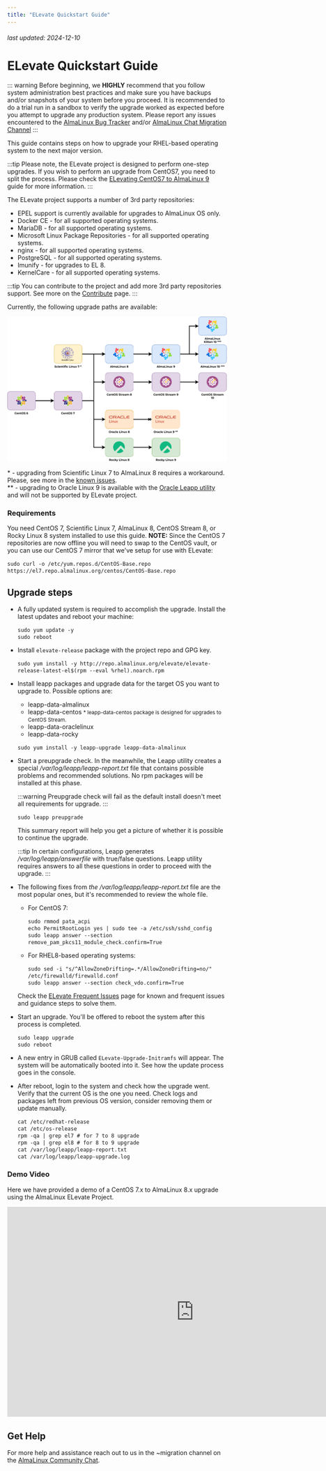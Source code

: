 ```yaml
---
title: "ELevate Quickstart Guide"
---
```


###### last updated: 2024-12-10

# ELevate Quickstart Guide

::: warning
Before beginning, we **HIGHLY** recommend that you follow system administration best practices and make sure you have backups and/or snapshots of your system before you proceed. It is recommended to do a trial run in a sandbox to verify the upgrade worked as expected before you attempt to upgrade any production system. Please report any issues encountered to the [AlmaLinux Bug Tracker](https://bugs.almalinux.org) and/or [AlmaLinux Chat Migration Channel](https://chat.almalinux.org/almalinux/channels/migration)
:::

This guide contains steps on how to upgrade your RHEL-based operating system to the next major version.

:::tip 
Please note, the ELevate project is designed to perform one-step upgrades. If you wish to perform an upgrade from CentOS7, you need to split the process. Please check the [ELevating CentOS7 to AlmaLinux 9](/elevate/ELevating-CentOS7-to-AlmaLinux-9.md) guide for more information.
:::

The ELevate project supports a number of 3rd party repositories:
* EPEL support is currently available for upgrades to AlmaLinux OS only.
* Docker CE - for all supported operating systems.
* MariaDB - for all supported operating systems.
* Microsoft Linux Package Repositories - for all supported operating systems.
* nginx - for all supported operating systems.
* PostgreSQL - for all supported operating systems.
* Imunify - for upgrades to EL 8.
* KernelCare - for all supported operating systems.

:::tip
You can contribute to the project and add more 3rd party repositories support. See more on the [Contribute](/elevate/Contribution-guide) page.
:::

Currently, the following upgrade paths are available:

![image](/images/ELevate.svg)

\* - upgrading from Scientific Linux 7 to AlmaLinux 8 requires a workaround. Please, see more in the [known issues](/elevate/ELevate-frequent-issues). <br>
\** - upgrading to Oracle Linux 9 is available with the [Oracle Leapp utility](https://blogs.oracle.com/linux/post/upgrade-oracle-linux-8-to-oracle-linux-9-using-leapp) and will not be supported by ELevate project.

### Requirements 

You need CentOS 7, Scientific Linux 7, AlmaLinux 8, CentOS Stream 8, or Rocky Linux 8 system installed to use this guide.
**NOTE:** Since the CentOS 7 repositories are now offline you will need to swap to the CentOS vault, or you can use our CentOS 7 mirror that we've setup for use with ELevate:
```
sudo curl -o /etc/yum.repos.d/CentOS-Base.repo https://el7.repo.almalinux.org/centos/CentOS-Base.repo
```

## Upgrade steps

* A fully updated system is required to accomplish the upgrade. Install the latest updates and reboot your machine:
   ```
   sudo yum update -y
   sudo reboot
   ```

* Install `elevate-release` package with the project repo and GPG key.
  ```
  sudo yum install -y http://repo.almalinux.org/elevate/elevate-release-latest-el$(rpm --eval %rhel).noarch.rpm
  ```

* Install leapp packages and upgrade data for the target OS you want to upgrade to. Possible options are:
    * leapp-data-almalinux
    * leapp-data-centos <small>* leapp-data-centos package is designed for upgrades to CentOS Stream.</small>
    * leapp-data-oraclelinux
    * leapp-data-rocky
    
  ```
  sudo yum install -y leapp-upgrade leapp-data-almalinux
  ```
* Start a preupgrade check. In the meanwhile, the Leapp utility creates a special */var/log/leapp/leapp-report.txt* file that contains possible problems and recommended solutions. No rpm packages will be installed at this phase.

  :::warning
  Preupgrade check will fail as the default install doesn't meet all requirements for upgrade.
  :::

  ```
  sudo leapp preupgrade
  ```

  This summary report will help you get a picture of whether it is possible to continue the upgrade.

  :::tip
  In certain configurations, Leapp generates */var/log/leapp/answerfile* with true/false questions. Leapp utility requires answers to all these questions in order to proceed with the upgrade.
  :::

* The following fixes from *the /var/log/leapp/leapp-report.txt* file are the most popular ones, but it's recommended to review the whole file.
  * For CentOS 7:
    ```
    sudo rmmod pata_acpi
    echo PermitRootLogin yes | sudo tee -a /etc/ssh/sshd_config
    sudo leapp answer --section remove_pam_pkcs11_module_check.confirm=True
    ```
  * For RHEL8-based operating systems:
    ```
    sudo sed -i "s/^AllowZoneDrifting=.*/AllowZoneDrifting=no/" /etc/firewalld/firewalld.conf
    sudo leapp answer --section check_vdo.confirm=True
    ```

  Check the [ELevate Frequent Issues](/elevate/ELevate-frequent-issues) page for known and frequent issues and guidance steps to solve them.

* Start an upgrade. You'll be offered to reboot the system after this process is completed.
  ```
  sudo leapp upgrade
  sudo reboot
  ```

* A new entry in GRUB called `ELevate-Upgrade-Initramfs` will appear. The system will be automatically booted into it. See how the update process goes in the console.

* After reboot, login to the system and check how the upgrade went. Verify that the current OS is the one you need. Check logs and packages left from previous OS version, consider removing them or update manually.
  ```
  cat /etc/redhat-release
  cat /etc/os-release
  rpm -qa | grep el7 # for 7 to 8 upgrade
  rpm -qa | grep el8 # for 8 to 9 upgrade
  cat /var/log/leapp/leapp-report.txt
  cat /var/log/leapp/leapp-upgrade.log
  ```

### Demo Video

Here we have provided a demo of a CentOS 7.x to AlmaLinux 8.x upgrade using the AlmaLinux ELevate Project. 

<iframe width="856" height="482" src="https://www.youtube.com/embed/Vzl9QxG5mvo" title="YouTube video player" frameborder="0" allow="accelerometer; autoplay; clipboard-write; encrypted-media; gyroscope; picture-in-picture" allowfullscreen></iframe>

## Get Help 

For more help and assistance reach out to us in the ~migration channel on the [AlmaLinux Community Chat](https://chat.almalinux.org/almalinux/channels/migration).
